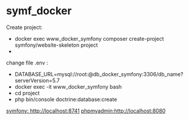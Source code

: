 # symf_docker
Create project:
<ul>
  <li>docker exec www_docker_symfony composer create-project symfony/website-skeleton project</li>
  <li></li>
</ul>
<p>change file .env :</p>
<ul>
  <li> DATABASE_URL=mysql://root:@db_docker_symfony:3306/db_name?serverVersion=5.7</li>
  <li>docker exec -it www_docker_symfony bash</li>
  <li>cd project</li>
  <li>php bin/console doctrine:database:create</li>
</ul>


 




<a href="http://localhost:8741">symfony: http://localhost:8741</a>
<a href="http://localhost:8080">phpmyadmin:http://localhost:8080</a>

